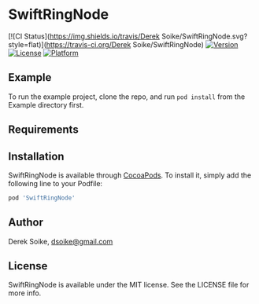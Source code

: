 # SwiftRingNode

[![CI Status](https://img.shields.io/travis/Derek Soike/SwiftRingNode.svg?style=flat)](https://travis-ci.org/Derek Soike/SwiftRingNode)
[![Version](https://img.shields.io/cocoapods/v/SwiftRingNode.svg?style=flat)](https://cocoapods.org/pods/SwiftRingNode)
[![License](https://img.shields.io/cocoapods/l/SwiftRingNode.svg?style=flat)](https://cocoapods.org/pods/SwiftRingNode)
[![Platform](https://img.shields.io/cocoapods/p/SwiftRingNode.svg?style=flat)](https://cocoapods.org/pods/SwiftRingNode)

## Example

To run the example project, clone the repo, and run `pod install` from the Example directory first.

## Requirements

## Installation

SwiftRingNode is available through [CocoaPods](https://cocoapods.org). To install
it, simply add the following line to your Podfile:

```ruby
pod 'SwiftRingNode'
```

## Author

Derek Soike, dsoike@gmail.com

## License

SwiftRingNode is available under the MIT license. See the LICENSE file for more info.
